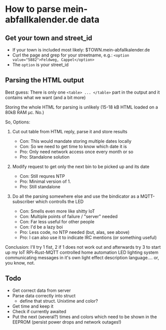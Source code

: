 # How to parse mein-abfallkalender.de data

## Get your town and street_id

* If your town is included most likely: $TOWN.mein-abfallkalender.de
* Curl the page and grep for your streetname, e.g.: `<option value="5882">Feldweg, Cappel</option>`
* The `option` is your street_id

## Parsing the HTML output

Best guess: There is only one `<table> ... </table>` part in the output and it contains what we want (and a bit more)

Storing the whole HTML for parsing is unlikely (15-18 kB HTML loaded on a 80kB RAM µc. No.)

So, Options:

1. Cut out table from HTML reply, parse it and store results

   * Con: This would mandate storing multiple dates locally
   * Con: So we need to get time to know which date it is
   * Pro: Only need network access once every month or so
   * Pro: Standalone solution

2. Modify request to get only the next bin to be picked up and its date

   * Con: Still requres NTP
   * Pro: Minimal version of 1.
   * Pro: Still standalone

3. Do all the parsing somewhere else and use the bindicator as a MQTT-subscriber which controlls the LED

   * Con: Smells even more like shitty IoT
   * Con: Multiple points of failure / "server" needed
   * Con: Far less useful for other people
   * Con: I'd be a lazy boi
   * Pro: Less code, no NTP needed (but, alas, see above)
   * Pro: I can also use it to indicate IRC mentions (or something useful)

Conclusion: I'll try 1 fist, 2 if 1 does not work out and afterwards try 3 to start up my IoT RPi-Rust-MQTT controlled home automation LED lighting system communicating messages in it's own light effect description language.... or, you know, not.

## Todo

* Get correct data from server
* Parse data correctly into struct
  * define that struct. Unixtime and color?
* Get time and keep it
* Check if currently awaited
* Put the next (several?) times and colors which need to be shown in the EEPROM (persist power drops and network outages!)

